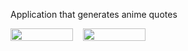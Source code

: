 Application that generates anime quotes

<div style="display: flex;gap: 1rem">
<img src="https://user-images.githubusercontent.com/75863595/201527744-60735541-3bb5-4f4d-bf6c-6610bf8d4153.png" style="height: 100%; width: 100px"/>
<img src="https://user-images.githubusercontent.com/75863595/201527662-fd6aad4b-f8b9-4e3b-a08d-581d37d109d1.png" style="height: 100%; width: 100px"/>
</div>
